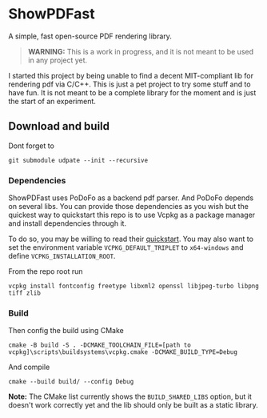# ShowPDFast
A simple, fast open-source PDF rendering library.

> **WARNING:** This is a work in progress, and it is not meant to be used in any project yet.

I started this project by being unable to find a decent MIT-compliant lib for rendering pdf via C/C++.
This is just a pet project to try some stuff and to have fun. It is not meant to be a complete library for the moment
and is just the start of an experiment.

## Download and build

Dont forget to
```
git submodule udpate --init --recursive
```

### Dependencies

ShowPDFast uses PoDoFo as a backend pdf parser. And PoDoFo depends on several libs. You can provide those
dependencies as you wish but the quickest way to quickstart this repo is to use Vcpkg as a package manager
and install dependencies through it.

To do so, you may be willing to read their [quickstart](https://vcpkg.io/en/getting-started.html). You may also
want to set the environment variable `VCPKG_DEFAULT_TRIPLET` to `x64-windows` and define `VCPKG_INSTALLATION_ROOT`.

From the repo root run
```
vcpkg install fontconfig freetype libxml2 openssl libjpeg-turbo libpng tiff zlib
```

### Build

Then config the build using CMake
```
cmake -B build -S . -DCMAKE_TOOLCHAIN_FILE=[path to vcpkg]\scripts\buildsystems\vcpkg.cmake -DCMAKE_BUILD_TYPE=Debug
```

And compile
```
cmake --build build/ --config Debug
```

**Note:** The CMake list currently shows the `BUILD_SHARED_LIBS` option, but it doesn't work correctly yet and
the lib should only be built as a static library.